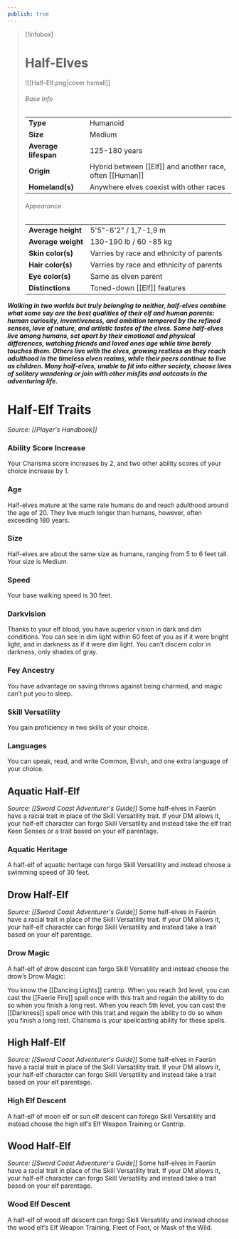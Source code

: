 ```yaml
---
publish: true
---
```

> [!infobox]
> # Half-Elves
> ![[Half-Elf.png|cover hsmall]]
> ###### Base Info
> | | |  
> |---|---|  
> | **Type** | Humanoid |
> | **Size** | Medium |
> | **Average lifespan** | 125-180 years |
> | **Origin** | Hybrid between [[Elf]] and another race, often [[Human]] |
> | **Homeland(s)** | Anywhere elves coexist with other races |
> ###### Appearance
> | | |  
> |---|---|  
> | **Average height** | 5'5"-6'2" / 1,7-1,9 m |
> | **Average weight** | 130-190 lb / 60 -85 kg |
> | **Skin color(s)** | Varries by race and ethnicity of parents |
> | **Hair color(s)** | Varries by race and ethnicity of parents |
> | **Eye color(s)** | Same as elven parent|
> | **Distinctions** | Toned-down [[Elf]] features |

***Walking in two worlds but truly belonging to neither, half-elves combine what some say are the best qualities of their elf and human parents: human curiosity, inventiveness, and ambition tempered by the refined senses, love of nature, and artistic tastes of the elves. Some half-elves live among humans, set apart by their emotional and physical differences, watching friends and loved ones age while time barely touches them. Others live with the elves, growing restless as they reach adulthood in the timeless elven realms, while their peers continue to live as children. Many half-elves, unable to fit into either society, choose lives of solitary wandering or join with other misfits and outcasts in the adventuring life.***
# Half-Elf Traits
*Source: [[Player's Handbook]]*
### Ability Score Increase
Your Charisma score increases by 2, and two other ability scores of your choice increase by 1.
### Age
Half-elves mature at the same rate humans do and reach adulthood around the age of 20. They live much longer than humans, however, often exceeding 180 years.
### Size
Half-elves are about the same size as humans, ranging from 5 to 6 feet tall. Your size is Medium.
### Speed
Your base walking speed is 30 feet.
### Darkvision
Thanks to your elf blood, you have superior vision in dark and dim conditions. You can see in dim light within 60 feet of you as if it were bright light, and in darkness as if it were dim light. You can’t discern color in darkness, only shades of gray.
### Fey Ancestry
You have advantage on saving throws against being charmed, and magic can’t put you to sleep.
### Skill Versatility
You gain proficiency in two skills of your choice.
### Languages
You can speak, read, and write Common, Elvish, and one extra language of your choice.
## Aquatic Half-Elf
*Source: [[Sword Coast Adventurer's Guide]]*
Some half-elves in Faerûn have a racial trait in place of the Skill Versatility trait. If your DM allows it, your half-elf character can forgo Skill Versatility and instead take the elf trait Keen Senses or a trait based on your elf parentage.
### Aquatic Heritage
A half-elf of aquatic heritage can forgo Skill Versatility and instead choose a swimming speed of 30 feet.
## Drow Half-Elf
*Source: [[Sword Coast Adventurer's Guide]]*
Some half-elves in Faerûn have a racial trait in place of the Skill Versatility trait. If your DM allows it, your half-elf character can forgo Skill Versatility and instead take a trait based on your elf parentage.
### Drow Magic
A half-elf of drow descent can forgo Skill Versatility and instead choose the drow’s Drow Magic:

You know the [[Dancing Lights]] cantrip. When you reach 3rd level, you can cast the [[Faerie Fire]] spell once with this trait and regain the ability to do so when you finish a long rest. When you reach 5th level, you can cast the [[Darkness]] spell once with this trait and regain the ability to do so when you finish a long rest. Charisma is your spellcasting ability for these spells.
## High Half-Elf
*Source: [[Sword Coast Adventurer's Guide]]*
Some half-elves in Faerûn have a racial trait in place of the Skill Versatility trait. If your DM allows it, your half-elf character can forgo Skill Versatility and instead take a trait based on your elf parentage.
### High Elf Descent
A half-elf of moon elf or sun elf descent can forego Skill Versatility and instead choose the high elf’s Elf Weapon Training or Cantrip.
## Wood Half-Elf
*Source: [[Sword Coast Adventurer's Guide]]*
Some half-elves in Faerûn have a racial trait in place of the Skill Versatility trait. If your DM allows it, your half-elf character can forgo Skill Versatility and instead take a trait based on your elf parentage.
### Wood Elf Descent
A half-elf of wood elf descent can forgo Skill Versatility and instead choose the wood elf’s Elf Weapon Training, Fleet of Foot, or Mask of the Wild.